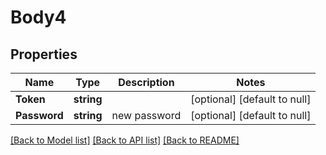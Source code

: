 # Body4

## Properties
Name | Type | Description | Notes
------------ | ------------- | ------------- | -------------
**Token** | **string** |  | [optional] [default to null]
**Password** | **string** | new password | [optional] [default to null]

[[Back to Model list]](../README.md#documentation-for-models) [[Back to API list]](../README.md#documentation-for-api-endpoints) [[Back to README]](../README.md)


